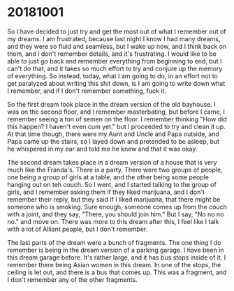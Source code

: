 # 20181001
So I have decided to just try and get the most out of what I remember out of my
dreams. I am frustrated, because last night I know I had many dreams, and they
were so fluid and seamless, but I wake up now, and I think back on them, and I
don't remember details, and it's frustrating. I would like to be able to just
go back and remember everything from beginning to end, but I can't do that, and
it takes so much effort to try and conjure up the memory of everything. So
instead, today, what I am going to do, in an effort not to get paralyzed about
writing this shit down, is I am going to write down what I remember, and if I
don't remember something, fuck it.

So the first dream took place in the dream version of the old bayhouse. I was
on the second floor, and I remember masterbating, but before I came, I remember
seeing a ton of semen on the floor. I remember thinking "How did this happen? I
haven't even cum yet." but I proceeded to try and clean it up. At that time
though, there were my Aunt and Uncle and Papa outside, and Papa came up the
stairs, so I layed down and pretended to be asleep, but he whispered in my ear
and told me he knew and that it was okay.

The second dream takes place in a dream version of a house that is very much
like the Franda's. There is a party. There were two groups of people, one being
a group of girls at a table, and the other being some people hanging out on teh
couch. So I went, and I started talking to the group of girls, and I remember
asking them if they liked marijuana, and I don't remember their reply, but they
said if I liked marijuana, that there might be someone who is smoking. Sure
enough, someone comes up from the couch with a joint, and they say, "There, you
should join him." But I say, "No no no no." and move on. There was more to this
dream after this, I feel like I talk with a lot of Alliant people, but I don't
remember.

The last parts of the dream were a bunch of fragments. The one thing I do
remember is being in the dream version of a parking garage. I have been in this
dream garage before. It's rather large, and it has bus stops inside of it.
I remember there being Asian women in this dream. In one of the stops, the
ceiling is let out, and there is a bus that comes up. This was a fragment, and
I don't remember any of the other fragments.
